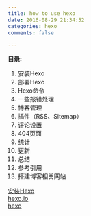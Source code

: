 ```yaml
---
title: how to use hexo
date: 2016-08-29 21:34:52
categories: hexo
comments: false

---
```


**目录:**

1. 安装Hexo
2. 部署Hexo
3. Hexo命令
4. 一些报错处理
5. 博客管理
6. 插件（RSS、Sitemap）
7. 评论设置
8. 404页面
9. 统计
10. 更新
11. 总结
12. 参考引用
13. 搭建博客相关网站


[安装Hexo](http://www.jianshu.com/p/35e197cb1273)  
[hexo.io](https://hexo.io/)  
[hexo](http://blog.sina.com.cn/s/blog_617ccc0c0101h84p.html)